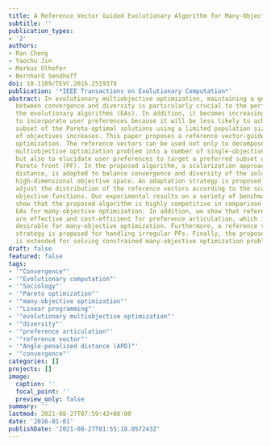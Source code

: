 ```yaml
---
title: A Reference Vector Guided Evolutionary Algorithm for Many-Objective Optimization
subtitle: ''
publication_types:
- '2'
authors:
- Ran Cheng
- Yaochu Jin
- Markus Olhofer
- Bernhard Sendhoff
doi: 10.1109/TEVC.2016.2519378
publication: '*IEEE Transactions on Evolutionary Computation*'
abstract: In evolutionary multiobjective optimization, maintaining a good balance
  between convergence and diversity is particularly crucial to the performance of
  the evolutionary algorithms (EAs). In addition, it becomes increasingly important
  to incorporate user preferences because it will be less likely to achieve a representative
  subset of the Pareto-optimal solutions using a limited population size as the number
  of objectives increases. This paper proposes a reference vector-guided EA for many-objective
  optimization. The reference vectors can be used not only to decompose the original
  multiobjective optimization problem into a number of single-objective subproblems,
  but also to elucidate user preferences to target a preferred subset of the whole
  Pareto front (PF). In the proposed algorithm, a scalarization approach, termed angle-penalized
  distance, is adopted to balance convergence and diversity of the solutions in the
  high-dimensional objective space. An adaptation strategy is proposed to dynamically
  adjust the distribution of the reference vectors according to the scales of the
  objective functions. Our experimental results on a variety of benchmark test problems
  show that the proposed algorithm is highly competitive in comparison with five state-of-the-art
  EAs for many-objective optimization. In addition, we show that reference vectors
  are effective and cost-efficient for preference articulation, which is particularly
  desirable for many-objective optimization. Furthermore, a reference vector regeneration
  strategy is proposed for handling irregular PFs. Finally, the proposed algorithm
  is extended for solving constrained many-objective optimization problems.
draft: false
featured: false
tags:
- '"Convergence"'
- '"Evolutionary computation"'
- '"Sociology"'
- '"Pareto optimization"'
- '"many-objective optimization"'
- '"Linear programming"'
- '"evolutionary multiobjective optimization"'
- '"diversity"'
- '"preference articulation"'
- '"reference vector"'
- '"Angle-penalized distance (APD)"'
- '"convergence"'
categories: []
projects: []
image:
  caption: ''
  focal_point: ''
  preview_only: false
summary: ''
lastmod: 2021-08-27T07:59:42+08:00
date: '2016-01-01'
publishDate: '2021-08-27T01:55:18.057243Z'
---
```


